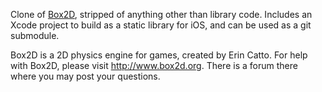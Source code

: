 
Clone of [Box2D](http://www.box2d.org), stripped of anything other than library code. Includes an Xcode project to build as a static library for iOS, and can be used as a git submodule.

Box2D is a 2D physics engine for games, created by Erin Catto. For help with Box2D, please visit http://www.box2d.org. There is a forum there where you may post your questions.

